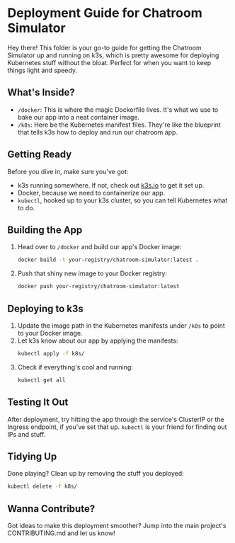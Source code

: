 
# Deployment Guide for Chatroom Simulator

Hey there! This folder is your go-to guide for getting the Chatroom Simulator up and running on k3s, which is pretty awesome for deploying Kubernetes stuff without the bloat. Perfect for when you want to keep things light and speedy.

## What's Inside?

- `/docker`: This is where the magic Dockerfile lives. It's what we use to bake our app into a neat container image.
- `/k8s`: Here be the Kubernetes manifest files. They're like the blueprint that tells k3s how to deploy and run our chatroom app.

## Getting Ready

Before you dive in, make sure you've got:
- k3s running somewhere. If not, check out [k3s.io](https://k3s.io/) to get it set up.
- Docker, because we need to containerize our app.
- `kubectl`, hooked up to your k3s cluster, so you can tell Kubernetes what to do.

## Building the App

1. Head over to `/docker` and build our app's Docker image:
    ```bash
    docker build -t your-registry/chatroom-simulator:latest .
    ```
2. Push that shiny new image to your Docker registry:
    ```bash
    docker push your-registry/chatroom-simulator:latest
    ```

## Deploying to k3s

1. Update the image path in the Kubernetes manifests under `/k8s` to point to your Docker image.
2. Let k3s know about our app by applying the manifests:
    ```bash
    kubectl apply -f k8s/
    ```
3. Check if everything's cool and running:
    ```bash
    kubectl get all
    ```

## Testing It Out

After deployment, try hitting the app through the service's ClusterIP or the Ingress endpoint, if you've set that up. `kubectl` is your friend for finding out IPs and stuff.

## Tidying Up

Done playing? Clean up by removing the stuff you deployed:
```bash
kubectl delete -f k8s/
```

## Wanna Contribute?

Got ideas to make this deployment smoother? Jump into the main project's CONTRIBUTING.md and let us know!
